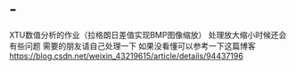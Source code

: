 # -
XTU数值分析的作业（拉格朗日差值实现BMP图像缩放）
处理放大缩小时候还会有些问题 需要的朋友请自己处理一下
如果没看懂可以参考一下这篇博客 https://blog.csdn.net/weixin_43219615/article/details/94437196
